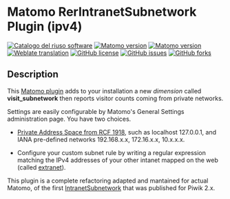 # Matomo RerIntranetSubnetwork Plugin (ipv4)

[![Catalogo del riuso software](https://img.shields.io/badge/Riuso%20AGID-Software-%230076e3)](https://developers.italia.it/it/pa/r_emiro)
[![Matomo version](https://img.shields.io/badge/matomo-4.x--dev-success)](https://github.com/matomo-org/matomo)
[![Matomo version](https://img.shields.io/badge/matomo-3.x--dev-success)](https://github.com/matomo-org/matomo)
[![Weblate translation](https://hosted.weblate.org/widgets/matomo/-/communityplugin-rerintranetsubnetwork/svg-badge.svg)](https://hosted.weblate.org/engage/matomo/)
[![GitHub license](https://img.shields.io/github/license/RegioneER/RerIntranetSubnetwork)](https://github.com/RegioneER/RerIntranetSubnetwork/blob/master/LICENSE)
[![GitHub issues](https://img.shields.io/github/issues/RegioneER/RerIntranetSubnetwork)](https://github.com/RegioneER/RerIntranetSubnetwork/issues)
[![GitHub forks](https://img.shields.io/github/forks/RegioneER/RerIntranetSubnetwork)](https://github.com/RegioneER/RerIntranetSubnetwork/network)

## Description

This [Matomo plugin](https://plugins.matomo.org/RerIntranetSubnetwork) adds to your installation a new _dimension_ called **visit_subnetwork** then reports visitor counts coming from private networks.

Settings are easily configurable by Matomo's General Settings administration page. You have two choices.

- [Private Address Space from RCF 1918](https://datatracker.ietf.org/doc/html/rfc1918#section-3), such as localhost 127.0.0.1, and IANA pre-defined networks 192.168.x.x, 172.16.x.x, 10.x.x.x.

- Configure your custom subnet rule by writing a regular expression matching the IPv4 addresses of your other intanet mapped on the web (called [extranet](https://en.wikipedia.org/wiki/Extranet)).

This plugin is a complete refactoring adapted and mantained for actual Matomo, of the first [IntranetSubnetwork](https://github.com/kwasib/IntranetSubNetwork) that was published for Piwik 2.x.
